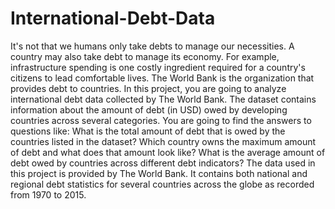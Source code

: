# International-Debt-Data
It's not that we humans only take debts to manage our necessities. A country may also take debt to manage its economy. For example, infrastructure spending is one costly ingredient required for a country's citizens to lead comfortable lives. The World Bank is the organization that provides debt to countries.  In this project, you are going to analyze international debt data collected by The World Bank. The dataset contains information about the amount of debt (in USD) owed by developing countries across several categories. You are going to find the answers to questions like:      What is the total amount of debt that is owed by the countries listed in the dataset?     Which country owns the maximum amount of debt and what does that amount look like?     What is the average amount of debt owed by countries across different debt indicators?  The data used in this project is provided by The World Bank. It contains both national and regional debt statistics for several countries across the globe as recorded from 1970 to 2015.
